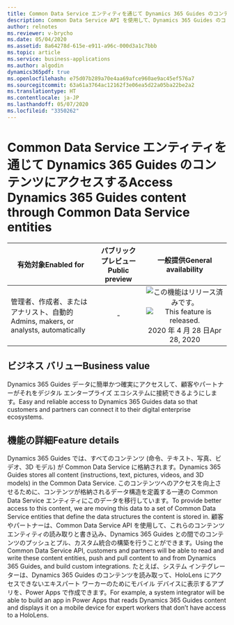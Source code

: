 ```yaml
---
title: Common Data Service エンティティを通じて Dynamics 365 Guides のコンテンツにアクセスする
description: Common Data Service API を使用して、Dynamics 365 Guides のコンテンツ エンティティからデジタル エンタープライズ エコシステムに簡単かつ確実に接続できます。
author: relnotes
ms.reviewer: v-brycho
ms.date: 05/04/2020
ms.assetid: 8a64278d-615e-e911-a96c-000d3a1c7bbb
ms.topic: article
ms.service: business-applications
ms.author: algodin
dynamics365pdf: true
ms.openlocfilehash: e75d07b289a70e4aa69afce960ae9ac45ef576a7
ms.sourcegitcommit: 63a61a3764ac12162f3e06ea5d22a05ba22be2a2
ms.translationtype: HT
ms.contentlocale: ja-JP
ms.lasthandoff: 05/07/2020
ms.locfileid: "3350262"
---
```

# <a name="access-dynamics-365-guides-content-through-common-data-service-entities"></a><span data-ttu-id="acdd0-103">Common Data Service エンティティを通じて Dynamics 365 Guides のコンテンツにアクセスする</span><span class="sxs-lookup"><span data-stu-id="acdd0-103">Access Dynamics 365 Guides content through Common Data Service entities</span></span>


| <span data-ttu-id="acdd0-104">有効対象</span><span class="sxs-lookup"><span data-stu-id="acdd0-104">Enabled for</span></span>    |  <span data-ttu-id="acdd0-105">パブリック プレビュー</span><span class="sxs-lookup"><span data-stu-id="acdd0-105">Public preview</span></span> | <span data-ttu-id="acdd0-106">一般提供</span><span class="sxs-lookup"><span data-stu-id="acdd0-106">General availability</span></span> | 
| ---------- | :----------: |:----------: |
|<span data-ttu-id="acdd0-107">管理者、作成者、またはアナリスト、自動的</span><span class="sxs-lookup"><span data-stu-id="acdd0-107">Admins, makers, or analysts, automatically</span></span>|-| <span data-ttu-id="acdd0-108">![この機能はリリース済みです。](/dynamics365-release-plan/media/green-checkmark.png "この機能はリリース済みです。")</span><span class="sxs-lookup"><span data-stu-id="acdd0-108">![This feature is released.](/dynamics365-release-plan/media/green-checkmark.png "This feature is released.")</span></span> <span data-ttu-id="acdd0-109">2020 年 4 月 28 日</span><span class="sxs-lookup"><span data-stu-id="acdd0-109">Apr 28, 2020</span></span>|


## <a name="business-value"></a><span data-ttu-id="acdd0-110">ビジネス バリュー</span><span class="sxs-lookup"><span data-stu-id="acdd0-110">Business value</span></span>
<!-- bv start -->
<span data-ttu-id="acdd0-111">Dynamics 365 Guides データに簡単かつ確実にアクセスして、顧客やパートナーがそれをデジタル エンタープライズ エコシステムに接続できるようにします。</span><span class="sxs-lookup"><span data-stu-id="acdd0-111">Easy and reliable access to Dynamics 365 Guides data so that customers and partners can connect it to their digital enterprise ecosystems.</span></span>
<!-- bv end -->



## <a name="feature-details"></a><span data-ttu-id="acdd0-112">機能の詳細</span><span class="sxs-lookup"><span data-stu-id="acdd0-112">Feature details</span></span>
<!--feature detail start -->
<span data-ttu-id="acdd0-113">Dynamics 365 Guides では、すべてのコンテンツ (命令、テキスト、写真、ビデオ、3D モデル) が Common Data Service に格納されます。</span><span class="sxs-lookup"><span data-stu-id="acdd0-113">Dynamics 365 Guides stores all content (instructions, text, pictures, videos, and 3D models) in the Common Data Service.</span></span> <span data-ttu-id="acdd0-114">このコンテンツへのアクセスを向上させるために、コンテンツが格納されるデータ構造を定義する一連の Common Data Service エンティティにこのデータを移行しています。</span><span class="sxs-lookup"><span data-stu-id="acdd0-114">To provide better access to this content, we are moving this data to a set of Common Data Service entities that define the data structures the content is stored in.</span></span> <span data-ttu-id="acdd0-115">顧客やパートナーは、Common Data Service API を使用して、これらのコンテンツ エンティティの読み取りと書き込み、Dynamics 365 Guides との間でのコンテンツのプッシュとプル、カスタム統合の構築を行うことができます。</span><span class="sxs-lookup"><span data-stu-id="acdd0-115">Using the Common Data Service API, customers and partners will be able to read and write these content entities, push and pull content to and from Dynamics 365 Guides, and build custom integrations.</span></span> <span data-ttu-id="acdd0-116">たとえば、システム インテグレーターは、Dynamics 365 Guides のコンテンツを読み取って、HoloLens にアクセスできないエキスパート ワーカーのためにモバイル デバイスに表示するアプリを、Power Apps で作成できます。</span><span class="sxs-lookup"><span data-stu-id="acdd0-116">For example, a system integrator will be able to build an app in Power Apps that reads Dynamics 365 Guides content and displays it on a mobile device for expert workers that don’t have access to a HoloLens.</span></span>
<!--feature detail end -->









